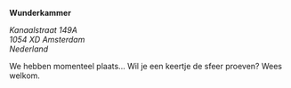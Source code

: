 
**Wunderkammer**

<address>Kanaalstraat 149A<br>
1054 XD Amsterdam<br>
Nederland<br>
</address>

<p>We hebben momenteel plaats... Wil je een keertje de sfeer proeven? Wees welkom.</p>

